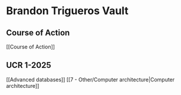 # Brandon Trigueros Vault

## Course of Action
[[Course of Action]]

## UCR 1-2025
[[Advanced databases]]
[[7 - Other/Computer architecture|Computer architecture]]
